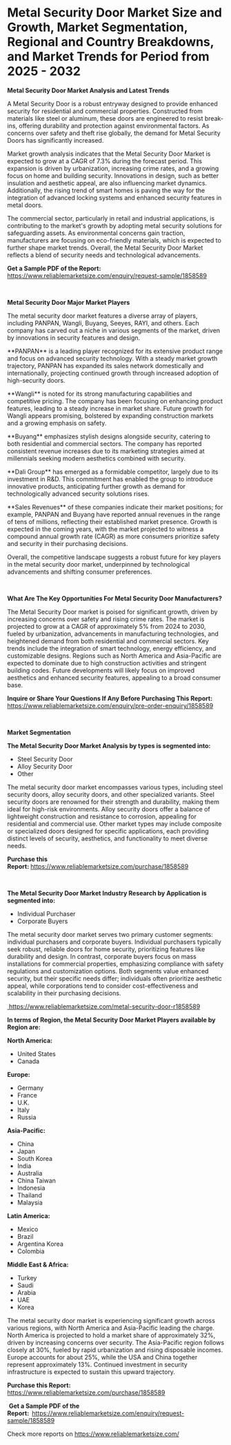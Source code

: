 <p><h1>Metal Security Door Market Size and Growth, Market Segmentation, Regional and Country Breakdowns, and Market Trends for Period from 2025 -  2032</h1></p><p><strong>Metal Security Door Market Analysis and Latest Trends</strong></p>
<p><p>A Metal Security Door is a robust entryway designed to provide enhanced security for residential and commercial properties. Constructed from materials like steel or aluminum, these doors are engineered to resist break-ins, offering durability and protection against environmental factors. As concerns over safety and theft rise globally, the demand for Metal Security Doors has significantly increased.</p><p>Market growth analysis indicates that the Metal Security Door Market is expected to grow at a CAGR of 7.3% during the forecast period. This expansion is driven by urbanization, increasing crime rates, and a growing focus on home and building security. Innovations in design, such as better insulation and aesthetic appeal, are also influencing market dynamics. Additionally, the rising trend of smart homes is paving the way for the integration of advanced locking systems and enhanced security features in metal doors.</p><p>The commercial sector, particularly in retail and industrial applications, is contributing to the market's growth by adopting metal security solutions for safeguarding assets. As environmental concerns gain traction, manufacturers are focusing on eco-friendly materials, which is expected to further shape market trends. Overall, the Metal Security Door Market reflects a blend of security needs and technological advancements.</p></p>
<p><strong>Get a Sample PDF of the Report:&nbsp;</strong> <a href="https://www.reliablemarketsize.com/enquiry/request-sample/1858589?utm_campaign=2526&utm_medium=2&utm_source=Github&utm_content=ia&utm_term=04042025&utm_id=metal-security-door">https://www.reliablemarketsize.com/enquiry/request-sample/1858589</a></p>
<p>&nbsp;</p>
<p><strong>Metal Security Door Major Market Players</strong></p>
<p><p>The metal security door market features a diverse array of players, including PANPAN, Wangli, Buyang, Seeyes, RAYI, and others. Each company has carved out a niche in various segments of the market, driven by innovations in security features and design.</p><p>**PANPAN** is a leading player recognized for its extensive product range and focus on advanced security technology. With a steady market growth trajectory, PANPAN has expanded its sales network domestically and internationally, projecting continued growth through increased adoption of high-security doors.</p><p>**Wangli** is noted for its strong manufacturing capabilities and competitive pricing. The company has been focusing on enhancing product features, leading to a steady increase in market share. Future growth for Wangli appears promising, bolstered by expanding construction markets and a growing emphasis on safety.</p><p>**Buyang** emphasizes stylish designs alongside security, catering to both residential and commercial sectors. The company has reported consistent revenue increases due to its marketing strategies aimed at millennials seeking modern aesthetics combined with security.</p><p>**Dali Group** has emerged as a formidable competitor, largely due to its investment in R&D. This commitment has enabled the group to introduce innovative products, anticipating further growth as demand for technologically advanced security solutions rises.</p><p>**Sales Revenues** of these companies indicate their market positions; for example, PANPAN and Buyang have reported annual revenues in the range of tens of millions, reflecting their established market presence. Growth is expected in the coming years, with the market projected to witness a compound annual growth rate (CAGR) as more consumers prioritize safety and security in their purchasing decisions. </p><p>Overall, the competitive landscape suggests a robust future for key players in the metal security door market, underpinned by technological advancements and shifting consumer preferences.</p></p>
<p>&nbsp;</p>
<p><strong>What Are The Key Opportunities For Metal Security Door Manufacturers?</strong></p>
<p><p>The Metal Security Door market is poised for significant growth, driven by increasing concerns over safety and rising crime rates. The market is projected to grow at a CAGR of approximately 5% from 2024 to 2030, fueled by urbanization, advancements in manufacturing technologies, and heightened demand from both residential and commercial sectors. Key trends include the integration of smart technology, energy efficiency, and customizable designs. Regions such as North America and Asia-Pacific are expected to dominate due to high construction activities and stringent building codes. Future developments will likely focus on improved aesthetics and enhanced security features, appealing to a broad consumer base.</p></p>
<p><strong>Inquire or Share Your Questions If Any Before Purchasing This Report:</strong> <a href="https://www.reliablemarketsize.com/enquiry/pre-order-enquiry/1858589?utm_campaign=2526&utm_medium=2&utm_source=Github&utm_content=ia&utm_term=04042025&utm_id=metal-security-door">https://www.reliablemarketsize.com/enquiry/pre-order-enquiry/1858589</a></p>
<p>&nbsp;</p>
<p><strong>Market Segmentation</strong></p>
<p><strong>The Metal Security Door Market Analysis by types is segmented into:</strong></p>
<p><ul><li>Steel Security Door</li><li>Alloy Security Door</li><li>Other</li></ul></p>
<p><p>The metal security door market encompasses various types, including steel security doors, alloy security doors, and other specialized variants. Steel security doors are renowned for their strength and durability, making them ideal for high-risk environments. Alloy security doors offer a balance of lightweight construction and resistance to corrosion, appealing for residential and commercial use. Other market types may include composite or specialized doors designed for specific applications, each providing distinct levels of security, aesthetics, and functionality to meet diverse needs.</p></p>
<p><strong>Purchase this Report:&nbsp;</strong><a href="https://www.reliablemarketsize.com/purchase/1858589?utm_campaign=2526&utm_medium=2&utm_source=Github&utm_content=ia&utm_term=04042025&utm_id=metal-security-door">https://www.reliablemarketsize.com/purchase/1858589</a></p>
<p>&nbsp;</p>
<p><strong>The Metal Security Door Market Industry Research by Application is segmented into:</strong></p>
<p><ul><li>Individual Purchaser</li><li>Corporate Buyers</li></ul></p>
<p><p>The metal security door market serves two primary customer segments: individual purchasers and corporate buyers. Individual purchasers typically seek robust, reliable doors for home security, prioritizing features like durability and design. In contrast, corporate buyers focus on mass installations for commercial properties, emphasizing compliance with safety regulations and customization options. Both segments value enhanced security, but their specific needs differ; individuals often prioritize aesthetic appeal, while corporations tend to consider cost-effectiveness and scalability in their purchasing decisions.</p></p>
<p><a href="https://www.reliablemarketsize.com/metal-security-door-r1858589?utm_campaign=2526&utm_medium=2&utm_source=Github&utm_content=ia&utm_term=04042025&utm_id=metal-security-door">&nbsp;https://www.reliablemarketsize.com/metal-security-door-r1858589</a></p>
<p><strong>In terms of Region, the Metal Security Door Market Players available by Region are:</strong></p>
<p>
    <p> <strong> North America: </strong>
        <ul>
            <li>United States</li>
            <li>Canada</li>
        </ul>
        </p> 
    <p> <strong> Europe: </strong>
        <ul>
            <li>Germany</li>
            <li>France</li>
            <li>U.K.</li>
            <li>Italy</li>
            <li>Russia</li>
        </ul>
        </p> 
    <p> <strong> Asia-Pacific: </strong>
        <ul>
            <li>China</li>
            <li>Japan</li>
            <li>South Korea</li>
            <li>India</li>
            <li>Australia</li>
            <li>China Taiwan</li>
            <li>Indonesia</li>
            <li>Thailand</li>
            <li>Malaysia</li>
        </ul>
        </p> 
    <p> <strong> Latin America: </strong>
        <ul>
            <li>Mexico</li>
            <li>Brazil</li>
            <li>Argentina Korea</li>
            <li>Colombia</li>
        </ul>
        </p> 
    <p> <strong> Middle East & Africa: </strong>
        <ul>
            <li>Turkey</li>
            <li>Saudi</li>
            <li>Arabia</li>
            <li>UAE</li>
            <li>Korea</li>
        </ul>
    </p>
    </p>
<p><p>The metal security door market is experiencing significant growth across various regions, with North America and Asia-Pacific leading the charge. North America is projected to hold a market share of approximately 32%, driven by increasing concerns over security. The Asia-Pacific region follows closely at 30%, fueled by rapid urbanization and rising disposable incomes. Europe accounts for about 25%, while the USA and China together represent approximately 13%. Continued investment in security infrastructure is expected to sustain this upward trajectory.</p></p>
<p><strong>Purchase this Report: </strong><a href="https://www.reliablemarketsize.com/purchase/1858589?utm_campaign=2526&utm_medium=2&utm_source=Github&utm_content=ia&utm_term=04042025&utm_id=metal-security-door">https://www.reliablemarketsize.com/purchase/1858589</a></p>
<p>&nbsp;<strong>Get a Sample PDF of the Report:&nbsp;&nbsp;</strong><a href="https://www.reliablemarketsize.com/enquiry/request-sample/1858589?utm_campaign=2526&utm_medium=2&utm_source=Github&utm_content=ia&utm_term=04042025&utm_id=metal-security-door">https://www.reliablemarketsize.com/enquiry/request-sample/1858589</a></p>
<p><strong></strong></p>
<p>Check more reports on <a href="https://www.reliablemarketsize.com/?utm_campaign=2526&utm_medium=2&utm_source=Github&utm_content=ia&utm_term=04042025&utm_id=metal-security-door">https://www.reliablemarketsize.com/</a></p>